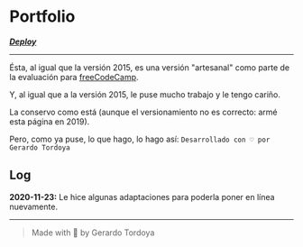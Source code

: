 # Portfolio

***[Deploy](https://zherar7ordoya.github.io/v2017.github.io/)***

---

Ésta, al igual que la versión 2015, es una versión "artesanal" como parte de la
evaluación para [freeCodeCamp](https://www.freecodecamp.org/).

Y, al igual que a la versión 2015, le puse mucho trabajo y le tengo cariño.

La conservo como está (aunque el versionamiento no es correcto: armé esta página
en 2019).

Pero, como ya puse, lo que hago, lo hago así: `Desarrollado con ♡ por Gerardo Tordoya`

## Log

**2020-11-23:** Le hice algunas adaptaciones para poderla poner en línea
nuevamente.

---

> Made with 🧡 by Gerardo Tordoya
